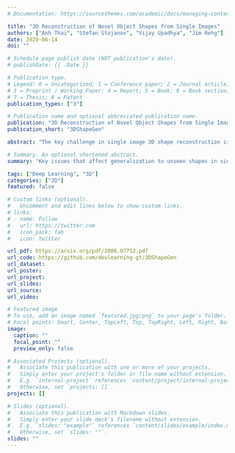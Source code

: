 ```yaml
---
# Documentation: https://sourcethemes.com/academic/docs/managing-content/

title: "3D Reconstruction of Novel Object Shapes from Single Images"
authors: ["Anh Thai", "Stefan Stojanov", "Vijay Upadhya", "Jim Rehg"]
date: 2020-06-14
doi: ""

# Schedule page publish date (NOT publication's date).
# publishDate: {{ .Date }}

# Publication type.
# Legend: 0 = Uncategorized; 1 = Conference paper; 2 = Journal article;
# 3 = Preprint / Working Paper; 4 = Report; 5 = Book; 6 = Book section;
# 7 = Thesis; 8 = Patent
publication_types: ["3"]

# Publication name and optional abbreviated publication name.
publication: "3D Reconstruction of Novel Object Shapes from Single Images"
publication_short: "3DShapeGen"

abstract: "The key challenge in single image 3D shape reconstruction is to ensure that deep models can generalize to shapes which were not part of the training set. This is difficult because the algorithm must infer the occluded portion of the surface by leveraging the shape characteristics of the training data, and can therefore be vulnerable to overfitting. Such generalization to unseen categories of objects is a function of architecture design and training approaches. This paper introduces SDFNet, a novel shape prediction architecture and training approach which supports effective generalization. We provide an extensive investigation of the factors which influence generalization accuracy and its measurement, ranging from the consistent use of 3D shape metrics to the choice of rendering approach and the large-scale evaluation on unseen shapes using ShapeNetCore.v2 and ABC. We show that SDFNet provides state-of-the-art performance on seen and unseen shapes relative to existing baseline methods GenRe and OccNet. We provide the first large-scale experimental evaluation of generalization performance. The codebase released with this article will allow for the consistent evaluation and comparison of methods for single image shape reconstruction."

# Summary. An optional shortened abstract.
summary: "Key issues that affect generalization to unseen shapes in single-view 3D shape reconstruction."

tags: ["Deep Learning", "3D"]
categories: ["3D"]
featured: false

# Custom links (optional).
#   Uncomment and edit lines below to show custom links.
# links:
# - name: Follow
#   url: https://twitter.com
#   icon_pack: fab
#   icon: twitter

url_pdf: https://arxiv.org/pdf/2006.07752.pdf
url_code: https://github.com/devlearning-gt/3DShapeGen
url_dataset:
url_poster:
url_project:
url_slides:
url_source:
url_video:

# Featured image
# To use, add an image named `featured.jpg/png` to your page's folder.
# Focal points: Smart, Center, TopLeft, Top, TopRight, Left, Right, BottomLeft, Bottom, BottomRight.
image:
  caption: ""
  focal_point: ""
  preview_only: false

# Associated Projects (optional).
#   Associate this publication with one or more of your projects.
#   Simply enter your project's folder or file name without extension.
#   E.g. `internal-project` references `content/project/internal-project/index.md`.
#   Otherwise, set `projects: []`.
projects: []

# Slides (optional).
#   Associate this publication with Markdown slides.
#   Simply enter your slide deck's filename without extension.
#   E.g. `slides: "example"` references `content/slides/example/index.md`.
#   Otherwise, set `slides: ""`.
slides: ""
---
```

